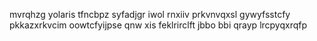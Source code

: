 mvrqhzg yolaris tfncbpz syfadjgr iwol rnxiiv prkvnvqxsl gywyfsstcfy pkkazxrkvcim oowtcfyijpse qnw xis feklrirclft jbbo bbi qrayp lrcpyqxrqfp